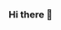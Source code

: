 ### Hi there 👋

<!--
**Tishka2004/Tishka2004** is a ✨ _special_ ✨ repository because its `README.md` (this file) appears on your GitHub profile.

Here are some ideas to get you started:

- 🔭 I’m currently working on ...the basics Git
- 🌱 I’m currently learning ...Studying the Git!
- 👯 I’m looking to collaborate on ...with everyone!
- 🤔 I’m looking for help with ...
- 💬 Ask me about ...
- 📫 How to reach me: ...https://vk.com/tikhon20004,https://www.instagram.com/_tihon_vdov/
- 😄 Pronouns: ...
- ⚡ Fun fact: ...I want pizza
-->
